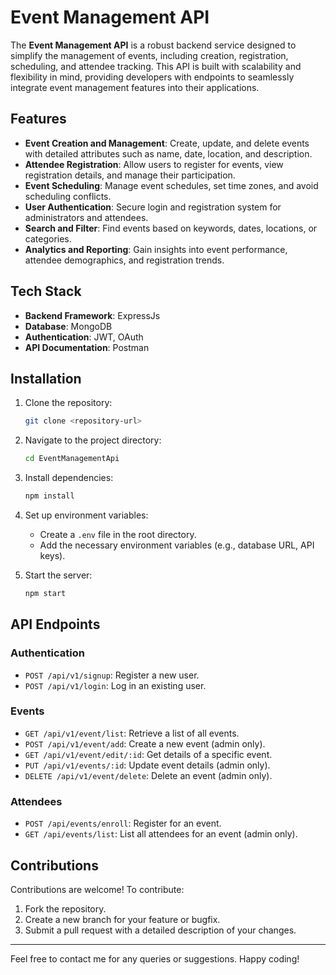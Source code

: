 # Event Management API

The **Event Management API** is a robust backend service designed to simplify the management of events, including creation, registration, scheduling, and attendee tracking. This API is built with scalability and flexibility in mind, providing developers with endpoints to seamlessly integrate event management features into their applications.

## Features

- **Event Creation and Management**: Create, update, and delete events with detailed attributes such as name, date, location, and description.
- **Attendee Registration**: Allow users to register for events, view registration details, and manage their participation.
- **Event Scheduling**: Manage event schedules, set time zones, and avoid scheduling conflicts.
- **User Authentication**: Secure login and registration system for administrators and attendees.
- **Search and Filter**: Find events based on keywords, dates, locations, or categories.
- **Analytics and Reporting**: Gain insights into event performance, attendee demographics, and registration trends.

## Tech Stack

- **Backend Framework**: ExpressJs
- **Database**:  MongoDB
- **Authentication**:  JWT, OAuth
- **API Documentation**: Postman

## Installation

1. Clone the repository:
   ```bash
   git clone <repository-url>
   ```

2. Navigate to the project directory:
   ```bash
   cd EventManagementApi
   ```

3. Install dependencies:
   ```bash
   npm install
   ```

4. Set up environment variables:
   - Create a `.env` file in the root directory.
   - Add the necessary environment variables (e.g., database URL, API keys).

5. Start the server:
   ```bash
   npm start
   ```

## API Endpoints

### Authentication
- `POST /api/v1/signup`: Register a new user.
- `POST /api/v1/login`: Log in an existing user.

### Events
- `GET /api/v1/event/list`: Retrieve a list of all events.
- `POST /api/v1/event/add`: Create a new event (admin only).
- `GET /api/v1/event/edit/:id`: Get details of a specific event.
- `PUT /api/v1/events/:id`: Update event details (admin only).
- `DELETE /api/v1/event/delete`: Delete an event (admin only).

### Attendees
- `POST /api/events/enroll`: Register for an event.
- `GET /api/events/list`: List all attendees for an event  (admin only).

## Contributions

Contributions are welcome! To contribute:
1. Fork the repository.
2. Create a new branch for your feature or bugfix.
3. Submit a pull request with a detailed description of your changes.

---

Feel free to contact me for any queries or suggestions. Happy coding!

